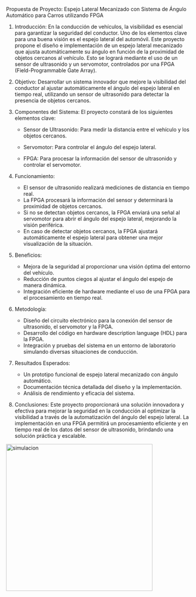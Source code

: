 Propuesta de Proyecto: Espejo Lateral Mecanizado con Sistema de Ángulo Automático para Carros utilizando FPGA

1. Introducción:
En la conducción de vehículos, la visibilidad es esencial para garantizar la seguridad del conductor. Uno de los elementos clave para una buena visión es el espejo lateral del automóvil. Este proyecto propone el diseño e implementación de un espejo lateral mecanizado que ajusta automáticamente su ángulo en función de la proximidad de objetos cercanos al vehículo. Esto se logrará mediante el uso de un sensor de ultrasonido y un servomotor, controlados por una FPGA (Field-Programmable Gate Array).

2. Objetivo:
Desarrollar un sistema innovador que mejore la visibilidad del conductor al ajustar automáticamente el ángulo del espejo lateral en tiempo real, utilizando un sensor de ultrasonido para detectar la presencia de objetos cercanos.

3. Componentes del Sistema:
El proyecto constará de los siguientes elementos clave:

   - Sensor de Ultrasonido: Para medir la distancia entre el vehículo y los objetos cercanos.
   
   - Servomotor: Para controlar el ángulo del espejo lateral.
   
   - FPGA: Para procesar la información del sensor de ultrasonido y controlar el servomotor.

4. Funcionamiento:
   - El sensor de ultrasonido realizará mediciones de distancia en tiempo real.
   - La FPGA procesará la información del sensor y determinará la proximidad de objetos cercanos.
   - Si no se detectan objetos cercanos, la FPGA enviará una señal al servomotor para abrir el ángulo del espejo lateral, mejorando la visión periférica.
   - En caso de detectar objetos cercanos, la FPGA ajustará automáticamente el espejo lateral para obtener una mejor visualización de la situación.

5. Beneficios:
   - Mejora de la seguridad al proporcionar una visión óptima del entorno del vehículo.
   - Reducción de puntos ciegos al ajustar el ángulo del espejo de manera dinámica.
   - Integración eficiente de hardware mediante el uso de una FPGA para el procesamiento en tiempo real.

6. Metodología:
   - Diseño del circuito electrónico para la conexión del sensor de ultrasonido, el servomotor y la FPGA.
   - Desarrollo del código en hardware description language (HDL) para la FPGA.
   - Integración y pruebas del sistema en un entorno de laboratorio simulando diversas situaciones de conducción.

7. Resultados Esperados:
   - Un prototipo funcional de espejo lateral mecanizado con ángulo automático.
   - Documentación técnica detallada del diseño y la implementación.
   - Análisis de rendimiento y eficacia del sistema.

8. Conclusiones:
Este proyecto proporcionará una solución innovadora y efectiva para mejorar la seguridad en la conducción al optimizar la visibilidad a través de la automatización del ángulo del espejo lateral. La implementación en una FPGA permitirá un procesamiento eficiente y en tiempo real de los datos del sensor de ultrasonido, brindando una solución práctica y escalable.

<image src="Proyectos Laboratorios_Digital/sim/0000.jpg" alt="simulacion" width="400px">
